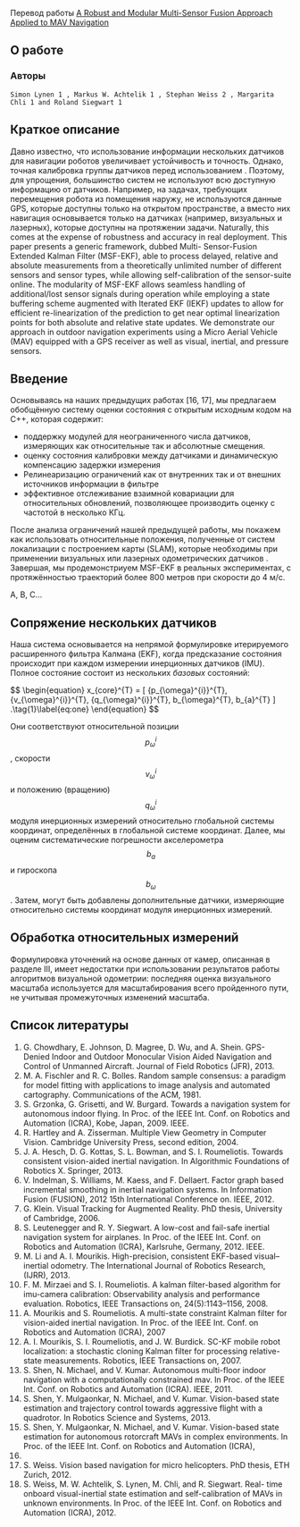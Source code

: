 
Перевод работы [A Robust and Modular Multi-Sensor Fusion Approach Applied to MAV Navigation](https://github.com/ethz-asl/ethzasl_msf/raw/master/2013_IROS_lynen_modular_sensor_fusion.pdf)

## О работе

### Авторы

```
Simon Lynen 1 , Markus W. Achtelik 1 , Stephan Weiss 2 , Margarita Chli 1 and Roland Siegwart 1
```

## Краткое описание

Давно известно, что использование информации нескольких датчиков
для навигации роботов увеличивает устойчивость и точность.
Однако, точная калибровка группы датчиков перед использованием .
Поэтому, для упрощения, большинство систем не используют всю
доступную информацию от датчиков. Например, на задачах, требующих
перемещения робота из помещения наружу, не используются данные GPS,
которые доступны только на открытом пространстве, а вместо них
навигация основывается только на датчиках (например, визуальных и лазерных),
которые доступны на протяжении задачи. Naturally, this comes at
the expense of robustness and accuracy in real deployment.
This paper presents a generic framework, dubbed Multi-
Sensor-Fusion Extended Kalman Filter (MSF-EKF), able to
process delayed, relative and absolute measurements from a
theoretically unlimited number of different sensors and sensor
types, while allowing self-calibration of the sensor-suite online.
The modularity of MSF-EKF allows seamless handling of
additional/lost sensor signals during operation while employing
a state buffering scheme augmented with Iterated EKF (IEKF)
updates to allow for efficient re-linearization of the prediction
to get near optimal linearization points for both absolute and
relative state updates. We demonstrate our approach in outdoor
navigation experiments using a Micro Aerial Vehicle (MAV)
equipped with a GPS receiver as well as visual, inertial, and
pressure sensors.

## Введение

Основываясь на наших предыдущих работах [16, 17],
мы предлагаем обобщённую систему оценки состояния
с открытым исходным кодом на C++, которая содержит:

- поддержку модулей для неограниченного числа датчиков,
измеряющих как относительные так и абсолютные смещения.
- оценку состояния калибровки между датчиками и динамическую
компенсацию задержки измерения
- Релинеаризацию ограничений как от внутренних так и от внешних
источников информации в фильтре
- эффективное отслеживание взаимной ковариации для относительных
обновлений, позволяющее производить оценку с частотой в несколько КГц. 

После анализа ограничений нашей предыдущей работы,
мы покажем как использовать относительные положения,
полученные от систем локализации с построением карты (SLAM),
которые необходимы при применении визуальных или лазерных одометрических датчиков .
Завершая, мы продемонстриуем MSF-EKF в реальных экспериментах,
с протяжённостью траекторий более 800 метров при скорости до 4 м/с. 

A, B, C...

## Сопряжение нескольких датчиков

Наша система основывается на непрямой формулировке итерируемого
расширенного фильтра Калмана (EKF), когда предсказание состояния
происходит при каждом измерении инерционных датчиков (IMU).
Полное состояние состоит из нескольких *базовых* состояний:

 <div id="e1">$$
\begin{equation}
x_{core}^{T} = [
    {p_{\omega}^{i}}^{T},
    {v_{\omega}^{i}}^{T},
    {q_{\omega}^{i}}^{T},
    b_{\omega}^{T},
    b_{a}^{T}    
]
.\tag{1}\label{eq:one}
\end{equation} 
$$</div>

Они соответствуют относительной позиции $${p_{\omega}^{i}}$$,
скорости $${v_{\omega}^{i}}$$ и
положению (вращению) $${q_{\omega}^{i}}$$
модуля инерционных измерений относительно глобальной
системы координат, определённых в глобальной системе координат.
Далее, мы оценим систематические погрешности акселерометра $$b_{a}$$ и
гироскопа $$b_{\omega}$$. Затем, могут быть добавлены дополнительные датчики,
измеряющие относительно системы координат модуля инерционных измерений.

## Обработка относительных измерений

Формулировка уточнений на основе данных от камер,
описанная в разделе III, имеет недостатки при использовании результатов
работы алгоритмов визуальной одометрии: последняя оценка визуального
масштаба используется для масштабирования всего пройденного пути,
не учитывая промежуточных изменений масштаба. 

## Список литературы

1. G. Chowdhary, E. Johnson, D. Magree, D. Wu, and A. Shein. GPS-
Denied Indoor and Outdoor Monocular Vision Aided Navigation and
Control of Unmanned Aircraft. Journal of Field Robotics (JFR), 2013.
2. M. A. Fischler and R. C. Bolles. Random sample consensus: a
paradigm for model fitting with applications to image analysis and
automated cartography. Communications of the ACM, 1981.
3. S. Grzonka, G. Grisetti, and W. Burgard. Towards a navigation system
for autonomous indoor flying. In Proc. of the IEEE Int. Conf. on
Robotics and Automation (ICRA), Kobe, Japan, 2009. IEEE.
4. R. Hartley and A. Zisserman. Multiple View Geometry in Computer
Vision. Cambridge University Press, second edition, 2004.
5. J. A. Hesch, D. G. Kottas, S. L. Bowman, and S. I. Roumeliotis.
Towards consistent vision-aided inertial navigation. In Algorithmic
Foundations of Robotics X. Springer, 2013.
6. V. Indelman, S. Williams, M. Kaess, and F. Dellaert. Factor graph
based incremental smoothing in inertial navigation systems. In
Information Fusion (FUSION), 2012 15th International Conference
on. IEEE, 2012.
7. G. Klein. Visual Tracking for Augmented Reality. PhD thesis,
University of Cambridge, 2006.
8. S. Leutenegger and R. Y. Siegwart. A low-cost and fail-safe inertial
navigation system for airplanes. In Proc. of the IEEE Int. Conf. on
Robotics and Automation (ICRA), Karlsruhe, Germany, 2012. IEEE.
9. M. Li and A. I. Mourikis. High-precision, consistent EKF-based
visual–inertial odometry. The International Journal of Robotics
Research, (IJRR), 2013.
10. F. M. Mirzaei and S. I. Roumeliotis. A kalman filter-based algorithm
for imu-camera calibration: Observability analysis and performance
evaluation. Robotics, IEEE Transactions on, 24(5):1143–1156, 2008.
11. A. Mourikis and S. Roumeliotis. A multi-state constraint Kalman filter
for vision-aided inertial navigation. In Proc. of the IEEE Int. Conf.
on Robotics and Automation (ICRA), 2007
12. A. I. Mourikis, S. I. Roumeliotis, and J. W. Burdick. SC-KF mobile
robot localization: a stochastic cloning Kalman filter for processing
relative-state measurements. Robotics, IEEE Transactions on, 2007.
13. S. Shen, N. Michael, and V. Kumar. Autonomous multi-floor indoor
navigation with a computationally constrained mav. In Proc. of the
IEEE Int. Conf. on Robotics and Automation (ICRA). IEEE, 2011.
14. S. Shen, Y. Mulgaonkar, N. Michael, and V. Kumar. Vision-based
state estimation and trajectory control towards aggressive flight with
a quadrotor. In Robotics Science and Systems, 2013.
15. S. Shen, Y. Mulgaonkar, N. Michael, and V. Kumar. Vision-based state
estimation for autonomous rotorcraft MAVs in complex environments.
In Proc. of the IEEE Int. Conf. on Robotics and Automation (ICRA),
2013.
16. S. Weiss. Vision based navigation for micro helicopters. PhD thesis,
ETH Zurich, 2012.
17. S. Weiss, M. W. Achtelik, S. Lynen, M. Chli, and R. Siegwart. Real-
time onboard visual-inertial state estimation and self-calibration of
MAVs in unknown environments. In Proc. of the IEEE Int. Conf. on
Robotics and Automation (ICRA), 2012.
